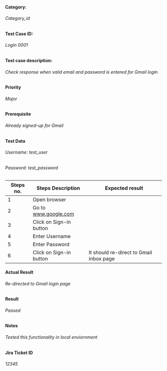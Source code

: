 #### Category:
###### Category_id 
#### Test Case ID: 
###### Login 0001
#### Test case description:
###### Check response when valid email and password is entered for Gmail login
#### Priority 
###### Major
#### Prerequisite 
###### Already signed-up for Gmail
#### Test Data 
###### Username: test_user
###### Password: test_password
| Steps no.| Steps Description | Expected result | 
|----------|------------------|----------------- |
| 1 |Open browser | |
| 2 |Go to www.google.com  | |
| 3 |Click on Sign-in button  | |
| 4 |Enter Username  | |
| 5 |Enter Password  | |
| 6 |Click on Sign-in button  |It should re-direct to Gmail inbox page |
#### Actual Result 
###### Re-directed to Gmail login page
#### Result 
###### Passed
#### Notes 
###### Tested this functionality in local enviornment
#### Jira Ticket ID 
###### 12345
